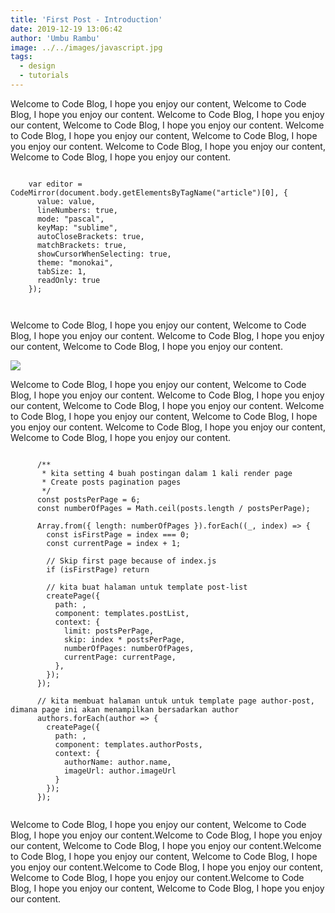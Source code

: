 ```yaml
---
title: 'First Post - Introduction'
date: 2019-12-19 13:06:42
author: 'Umbu Rambu'
image: ../../images/javascript.jpg
tags:
  - design
  - tutorials
---
```


 

<style>
  .CodeMirror {border-top: 1px solid #eee; border-bottom: 1px solid #eee; line-height: 1.3; height: 500px}
  .CodeMirror-linenumbers { padding: 0 8px; }
</style>
 
Welcome to Code Blog, I hope you enjoy our content, Welcome to Code Blog, I hope you enjoy our content.
Welcome to Code Blog, I hope you enjoy our content, Welcome to Code Blog, I hope you enjoy our content.
Welcome to Code Blog, I hope you enjoy our content, Welcome to Code Blog, I hope you enjoy our content.
Welcome to Code Blog, I hope you enjoy our content, Welcome to Code Blog, I hope you enjoy our content.

  <pre><code class="language-javascript">
    var editor = CodeMirror(document.body.getElementsByTagName("article")[0], {
      value: value,
      lineNumbers: true,
      mode: "pascal",
      keyMap: "sublime",
      autoCloseBrackets: true,
      matchBrackets: true,
      showCursorWhenSelecting: true,
      theme: "monokai",
      tabSize: 1,
      readOnly: true
    });

  </code></pre>



Welcome to Code Blog, I hope you enjoy our content, Welcome to Code Blog, I hope you enjoy our content.
Welcome to Code Blog, I hope you enjoy our content, Welcome to Code Blog, I hope you enjoy our content.

<img src="https://firebasestorage.googleapis.com/v0/b/unkriswina-informers.appspot.com/o/assets%2Fimg%2Fjavascript.jpg?alt=media&token=07e53a01-e07e-4d2c-b29f-0d6fcaa09dd3" class="img-fluid" />

Welcome to Code Blog, I hope you enjoy our content, Welcome to Code Blog, I hope you enjoy our content.
Welcome to Code Blog, I hope you enjoy our content, Welcome to Code Blog, I hope you enjoy our content.
Welcome to Code Blog, I hope you enjoy our content, Welcome to Code Blog, I hope you enjoy our content.
Welcome to Code Blog, I hope you enjoy our content, Welcome to Code Blog, I hope you enjoy our content.

  <pre><code class="language-javascript">
      /**
       * kita setting 4 buah postingan dalam 1 kali render page
       * Create posts pagination pages
       */
      const postsPerPage = 6;
      const numberOfPages = Math.ceil(posts.length / postsPerPage);

      Array.from({ length: numberOfPages }).forEach((_, index) => {
        const isFirstPage = index === 0;
        const currentPage = index + 1;

        // Skip first page because of index.js
        if (isFirstPage) return

        // kita buat halaman untuk template post-list
        createPage({
          path: ,
          component: templates.postList,
          context: {
            limit: postsPerPage,
            skip: index * postsPerPage,
            numberOfPages: numberOfPages,
            currentPage: currentPage,
          },
        });
      });

      // kita membuat halaman untuk untuk template page author-post, dimana page ini akan menampilkan bersadarkan author
      authors.forEach(author => {
        createPage({
          path: ,
          component: templates.authorPosts,
          context: {
            authorName: author.name,
            imageUrl: author.imageUrl 
          }
        });
      });
  </code></pre>


Welcome to Code Blog, I hope you enjoy our content, Welcome to Code Blog, I hope you enjoy our content.Welcome to Code Blog, I hope you enjoy our content, Welcome to Code Blog, I hope you enjoy our content.Welcome to Code Blog, I hope you enjoy our content, Welcome to Code Blog, I hope you enjoy our content.Welcome to Code Blog, I hope you enjoy our content, Welcome to Code Blog, I hope you enjoy our content.Welcome to Code Blog, I hope you enjoy our content, Welcome to Code Blog, I hope you enjoy our content.
